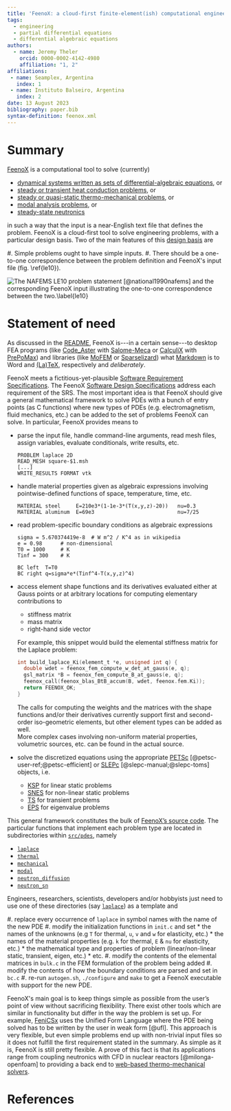 ```yaml
---
title: 'FeenoX: a cloud-first finite-element(ish) computational engineering tool'
tags:
  - engineering
  - partial differential equations
  - differential algebraic equations
authors:
  - name: Jeremy Theler
    orcid: 0000-0002-4142-4980
    affiliation: "1, 2"
affiliations:
 - name: Seamplex, Argentina
   index: 1
 - name: Instituto Balseiro, Argentina
   index: 2
date: 13 August 2023
bibliography: paper.bib
syntax-definition: feenox.xml
---
```


# Summary

[FeenoX](https://www.seamplex.com/feenox) is a computational tool to solve (currently)

 * [dynamical systems written as sets of differential-algebraic equations](https://seamplex.com/feenox/examples/daes.html), or
 * [steady or transient heat conduction problems](https://seamplex.com/feenox/examples/thermal.html), or
 * [steady or quasi-static thermo-mechanical problems](https://seamplex.com/feenox/examples/mechanical.html), or
 * [modal analysis problems](https://seamplex.com/feenox/examples/modal.html), or
 * [steady-state neutronics](https://seamplex.com/feenox/examples/neutron_diffusion.html)
 
in such a way that the input is a near-English text file that defines the problem.
FeenoX is a cloud-first tool to solve engineering problems, with a particular design basis.
Two of the main features of this [design basis](https://seamplex.com/feenox/doc/sds.html) are

 #. Simple problems ought to have simple inputs.
 #. There should be a one-to-one correspondence between the problem definition and FeenoX's input file (fig. \ref{le10}).
 
![The NAFEMS LE10 problem statement [@national1990nafems] and the corresponding FeenoX input illustrating the one-to-one correspondence between the two.\label{le10}](nafems-le10-problem-input.svg)

# Statement of need

As discussed in the [README](https://seamplex.com/feenox/#why-feenox), FeenoX is---in a certain sense---to desktop FEA programs (like [Code_Aster](https://www.code-aster.org/spip.php?rubrique2) with [Salome-Meca](https://www.code-aster.org/V2/spip.php?article303) or [CalculiX](http://www.calculix.de/) with [PrePoMax](https://prepomax.fs.um.si/)) and libraries (like [MoFEM](http://mofem.eng.gla.ac.uk/mofem/html/) or [Sparselizard](http://sparselizard.org/)) what [Markdown](https://commonmark.org/) is to Word and [(La)TeX](https://en.wikipedia.org/wiki/LaTeX), respectively and _deliberately_.

FeenoX meets a fictitious-yet-plausible [Software Requirement Specifications](https://www.seamplex.com/feenox/doc/srs.html).
The FeenoX [Software Design Specifications](https://www.seamplex.com/feenox/doc/sds.html) address each requirement of the SRS.
The most important idea is that FeenoX should give a general mathematical framework to solve PDEs with a bunch of entry points (as C functions) where new types of PDEs (e.g. electromagnetism, fluid mechanics, etc.) can be added to the set of problems FeenoX can solve. In particular, FeenoX provides means to

  - parse the input file, handle command-line arguments, read mesh files, assign variables, evaluate conditionals, write results, etc.

    ```feenox
    PROBLEM laplace 2D
    READ_MESH square-$1.msh
    [...]
    WRITE_RESULTS FORMAT vtk
    ```
    
  - handle material properties given as algebraic expressions involving pointwise-defined functions of space, temperature, time, etc.
    
    ```feenox
    MATERIAL steel     E=210e3*(1-1e-3*(T(x,y,z)-20))   nu=0.3
    MATERIAL aluminum  E=69e3                           nu=7/25
    ```
    
  - read problem-specific boundary conditions as algebraic expressions
    
    ```feenox
    sigma = 5.670374419e-8  # W m^2 / K^4 as in wikipedia
    e = 0.98      # non-dimensional
    T0 = 1000     # K
    Tinf = 300    # K

    BC left  T=T0
    BC right q=sigma*e*(Tinf^4-T(x,y,z)^4)
    ```

  - access element shape functions and its derivatives evaluated either at Gauss points or at arbitrary locations for computing elementary contributions to
  
     * stiffness matrix
     * mass matrix
     * right-hand side vector
     
    For example, this snippet would build the elemental stiffness matrix for the Laplace problem:
    
    ```c
    int build_laplace_Ki(element_t *e, unsigned int q) {
      double wdet = feenox_fem_compute_w_det_at_gauss(e, q);
      gsl_matrix *B = feenox_fem_compute_B_at_gauss(e, q);
      feenox_call(feenox_blas_BtB_accum(B, wdet, feenox.fem.Ki));  
      return FEENOX_OK;
    }
    ```
    The calls for computing the weights and the matrices with the shape functions and/or their derivatives currently support first and second-order iso-geometric elements, but other element types can be added as well.    
    More complex cases involving non-uniform material properties, volumetric sources, etc. can be found in the actual source.

    
  - solve the discretized equations using the appropriate [PETSc](https://petsc.org/) [@petsc-user-ref;@petsc-efficient] or [SLEPc](https://slepc.upv.es/) [@slepc-manual;@slepc-toms] objects, i.e.
    * [KSP](https://petsc.org/release/manual/ksp/) for linear static problems
    * [SNES](https://petsc.org/release/manual/snes/) for non-linear static problems
    * [TS](https://petsc.org/release/manual/ts/) for transient problems
    * [EPS](https://slepc.upv.es/documentation/current/docs/manualpages/EPS/index.html) for eigenvalue problems

This general framework constitutes the bulk of [FeenoX’s source code](https://github.com/seamplex/feenox).
The particular functions that implement each problem type are located in subdirectories within [`src/pdes`](https://github.com/seamplex/feenox/tree/main/src/pdes), namely

 * [`laplace`](https://github.com/seamplex/feenox/tree/main/src/pdes/laplace)
 * [`thermal`](https://github.com/seamplex/feenox/tree/main/src/pdes/thermal)
 * [`mechanical`](https://github.com/seamplex/feenox/tree/main/src/pdes/mechanical)
 * [`modal`](https://github.com/seamplex/feenox/tree/main/src/pdes/modal)
 * [`neutron_diffusion`](https://github.com/seamplex/feenox/tree/main/src/pdes/neutron_difussion)
 * [`neutron_sn`](https://github.com/seamplex/feenox/tree/main/src/pdes/neutron_sn)
      
Engineers, researchers, scientists, developers and/or hobbyists just need to use one of these directories (say [`laplace`](https://github.com/seamplex/feenox/tree/main/src/pdes/laplace)) as a template and

 #. replace every occurrence of `laplace` in symbol names with the name of the new PDE
 #. modify the initialization functions in `init.c` and set 
     * the names of the unknowns (e.g `T` for thermal, `u`, `v` and `w` for elasticity, etc.)
     * the names of the material properties (e.g. `k` for thermal, `E` & `nu` for elasticity, etc.)
     * the mathematical type and properties of problem (linear/non-linear static, transient, eigen, etc.)
     * etc.
 #. modify the contents of the elemental matrices in `bulk.c` in the FEM formulation of the problem being added
 #. modify the contents of how the boundary conditions are parsed and set in `bc.c`
 #. re-run `autogen.sh`, `./configure` and `make` to get a FeenoX executable with support for the new PDE.

FeenoX's main goal is to keep things simple as possible from the user’s point of view without sacrificing flexibility.
There exist other tools which are similar in functionality but differ in the way the problem is set up.
For example, [FeniCSx](https://fenicsproject.org/) uses the Unified Form Language where the PDE being solved has to be written by the user in weak form [@ufl].
This approach is very flexible, but even simple problems end up with non-trivial input files so it does not fulfill the first requirement stated in the summary.
As simple as it is, FeenoX is still pretty flexible. A prove of this fact is that its applications range from coupling neutronics with CFD in nuclear reactors [@milonga-openfoam] to providing a back end to [web-based thermo-mechanical solvers](https://www.caeplex.com).


# References


